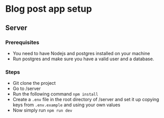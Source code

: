 # Blog post app setup

## Server

### Prerequisites
- You need to have Nodejs and postgres installed on your machine
- Run postgres and make sure you have a valid user and a database.

### Steps
 - Git clone the project
 - Go to /server
 - Run the following command `npm install`
 - Create a `.env` file in the root directory of /server and set it up copying keys from `.env.example` and using your own values
 - Now simply run `npm run dev`
